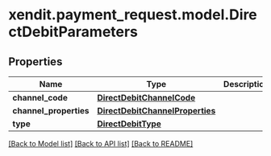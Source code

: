# xendit.payment_request.model.DirectDebitParameters


## Properties
Name | Type | Description | Notes
------------ | ------------- | ------------- | -------------
**channel_code** | [**DirectDebitChannelCode**](DirectDebitChannelCode.md) |  | 
**channel_properties** | [**DirectDebitChannelProperties**](DirectDebitChannelProperties.md) |  | 
**type** | [**DirectDebitType**](DirectDebitType.md) |  | [optional] 

[[Back to Model list]](../README.md#documentation-for-models) [[Back to API list]](../README.md#documentation-for-api-endpoints) [[Back to README]](../README.md)


